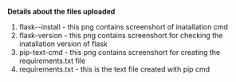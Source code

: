 **Details about the files uploaded**

1.  flask--install - this png contains screenshort of inatallation cmd
2.  flask-version - this png contains screenshort for checking the inatallation version of flask
3.  pip-text-cmd - this png contains screenshort for creating the requirements.txt file
4.  requirements.txt - this is the text file created with pip cmd
